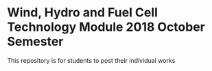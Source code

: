 # Wind, Hydro and Fuel Cell Technology Module 2018 October Semester

This repository is for students to post their individual works
